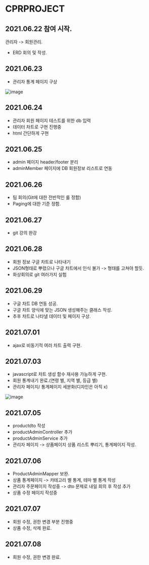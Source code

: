 # CPRPROJECT

## 2021.06.22 참여 시작.
관리자 -> 회원관리.
- ERD 회의 및 작성.

## 2021.06.23
- 관리자 통계 페이지 구상

![image](https://user-images.githubusercontent.com/75111342/123133699-f707f000-d48a-11eb-9b83-777ca4771dbc.png)

## 2021.06.24
- 관리자 회원 페이지 테스트를 위한 db 입력
- 데이터 차트로 구현 진행중
- html 간단하게 구현

## 2021.06.25
- admin 페이지 header/footer 분리
- adminMember 페이지에 DB 회원정보 리스트로 연동

## 2021.06.26
- 팀 회의(Git에 대한 전반적인 룰 정함)
- Paging에 대한 기준 정함.

## 2021.06.27
- git 강의 완강

## 2021.06.28
- 회원 정보 구글 차트로 나타내기
- JSON형태로 뿌렸으나 구글 차트에서 인식 불가 -> 형태를 고쳐야 할듯.
- 화상회의로 git 여러가지 실험

## 2021.06.29
- 구글 차트 DB 연동 성공.
- 구글 차트 양식에 맞는 JSON 생성해주는 클래스 작성.
- 추후 차트로 나타낼 데이터 및 페이지 구상.

## 2021.07.01
- ajax로 비동기적 여러 차트 출력 구현.

## 2021.07.03
- javascript로 차트 생성 함수 재사용 가능하게 구현.
- 회원 통계내기 완료.(연령 별, 지역 별, 등급 별)
- 관리자 페이지/ 통계페이지 세분화(디자인은 아직 x) 

![image](https://user-images.githubusercontent.com/75111342/124349142-bcd7e480-dc28-11eb-9abe-6fb2b001d10c.png)

## 2021.07.05
- productdto 작성
- productAdminController 추가
- productAdminService 추가
- 관리자 페이지 -> 상품페이지 상품 리스트 뿌리기, 통계페이지 작성.

## 2021.07.06
- ProductAdminMapper 보완.
- 상품 통계페이지 -> 카테고리 별 통계, 테마 별 통계 작성
- 관리자 주문페이지 작성중 -> dto 문제로 내일 회의 후 작성 추가
- 상품 수정 페이지 작성중

## 2021.07.07
- 회원 수정, 권한 변경 부분 진행중
- 상품 수정, 삭제 완료.

## 2021.07.08
- 회원 수정, 권한 변경 완료.